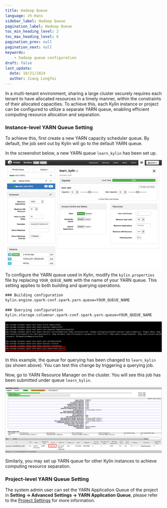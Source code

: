 ```yaml
---
title: Hadoop Queue
language: zh-Hans
sidebar_label: Hadoop Queue
pagination_label: Hadoop Queue
toc_min_heading_level: 2
toc_max_heading_level: 6
pagination_prev: null
pagination_next: null
keywords:
    - hadoop queue configuration
draft: false
last_update:
  date: 10/21/2024
  author: Jiang Longfei
---
```


In a multi-tenant environment, sharing a large cluster securely requires each tenant to have allocated resources in a timely manner, within the constraints of their allocated capacities. To achieve this, each Kylin instance or project can be configured to utilize a separate YARN queue, enabling efficient computing resource allocation and separation.

### <span id="instance">Instance-level YARN Queue Setting</span>

To achieve this, first create a new YARN capacity scheduler queue. By default, the job sent out by Kylin will go to the default YARN queue.

In the screenshot below, a new YARN queue `learn_kylin` has been set up.

![](images/hadoop_queue/1.png)

To configure the YARN queue used in Kylin, modify the `kylin.properties` file by replacing `YOUR_QUEUE_NAME` with the name of your YARN queue. This setting applies to both building and querying operations.

```shell
### Building configuration
kylin.engine.spark-conf.spark.yarn.queue=YOUR_QUEUE_NAME

### Querying configuration
kylin.storage.columnar.spark-conf.spark.yarn.queue=YOUR_QUEUE_NAME
```

![](images/hadoop_queue/2.png)

In this example, the queue for querying has been changed to `learn_kylin` (as shown above). You can test this change by triggering a querying job.

Now, go to YARN Resource Manager on the cluster. You will see this job has been submitted under queue `learn_kylin`. 

![](images/hadoop_queue/3.png)


Similarly, you may set up YARN queue for other Kylin instances to achieve computing resource separation.



### <span id="project">Project-level YARN Queue Setting</span>

The system admin user can set the YARN Application Queue of the project in **Setting -> Advanced Settings -> YARN Application Queue**, please refer to the [Project Settings](../operations/project-managing/project_settings.md) for more information.
